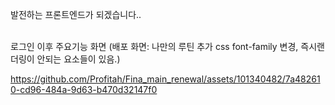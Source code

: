 발전하는 프론트엔드가 되겠습니다..

<Br> 로그인 이후 주요기능 화면 (배포 화면:  나만의 루틴 추가 css font-family 변경, 즉시랜더링이 안되는 요소들이 있음.) <br>

https://github.com/Profitah/Fina_main_renewal/assets/101340482/7a482610-cd96-484a-9d63-b470d32147f0

